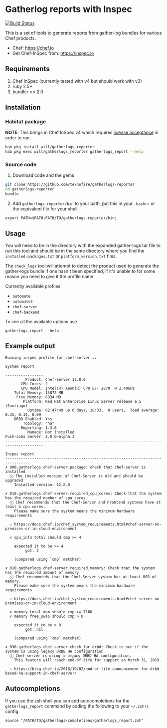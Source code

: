 # Gatherlog reports with Inspec

[![Build Status](https://travis-ci.com/teknofire/gatherlogs-inspec-profiles.svg?branch=master)](https://travis-ci.com/teknofire/gatherlogs-inspec-profiles)

This is a set of tools to generate reports from gather-log bundles for various Chef products.

* Chef: https://chef.io
* Get Chef-InSpec from: https://inspec.io

## Requirements

1. Chef InSpec (currently tested with v4 but should work with v3)
2. ruby 2.5+
3. bundler >= 2.0

## Installation

### Habitat package

**NOTE**: This brings in Chef InSpec v4 which requires [license acceptance](https://docs.chef.io/chef_license_accept.html) in order to run.

```bash
hab pkg install will/gatherlogs_reporter
hab pkg exec will/gatherlogs_reporter gatherlogs_report --help
```

### Source code

1. Download code and the gems

  ```bash
  git clone https://github.com/teknofire/gatherlogs-reporter
  cd gatherlogs-reporter
  bundle
  ```

2. Add `gatherlogs-reporter/bin` to your path, put this in your `.bashrc` or the equivalent file for your shell.

  ```
  export PATH=$PATH:PATH/TO/gatherlogs-reporter/bin;
  ```

## Usage

You will need to be in the directory with the expanded gather-logs tar file to run this tool and should be in the same directory where you find the `installed-packages.txt` or `platform_version.txt` files.

The `check_logs` tool will attempt to detect the product used to generate the gather-logs bundle if one hasn't been specified, if it's unable to for some reason you need to give it the profile name.

Currently available profiles
  * `automate`
  * `automate2`
  * `chef-server`
  * `chef-backend`

To see all the available options use

```
gatherlogs_report --help
```

## Example output

```
Running inspec profile for chef-server...

System report
---------------------------------------------------------------------------------------
         Product: Chef-Server 12.8.0
       CPU Cores: 2
       CPU Model: Intel(R) Xeon(R) CPU E7- 2870  @ 2.40GHz
    Total Memory: 15872 MB
     Free Memory: 8834 MB
        Platform: Red Hat Enterprise Linux Server release 6.5 (Santiago)
          Uptime: 02:47:49 up 6 days, 18:33,  0 users,  load average: 0.35, 0.14, 0.09
    DRBD Enabled: Yes
        Topology: "ha"
       Reporting: 1.3.0
          Manage: Not Installed
Push-Jobs Server: 2.0.0~alpha.3
---------------------------------------------------------------------------------------

Inspec report
--------------------------------------------------------------------------------
✗ 000.gatherlogs.chef-server.package: check that chef-server is installed
  ⓘ The installed version of Chef-Server is old and should be upgraded
    Installed version: 12.8.0

✗ 010.gatherlogs.chef-server.required_cpu_cores: Check that the system has the required number of cpu cores
  ⓘ Chef recommends that the Chef-Server and Frontend systems have at least 4 cpu cores.
    Please make sure the system means the minimum hardware requirements

  ✩ https://docs.chef.io/chef_system_requirements.html#chef-server-on-premises-or-in-cloud-environment

  ✗ cpu_info total should cmp >= 4

    expected it to be >= 4
         got: 2

    (compared using `cmp` matcher)

✗ 010.gatherlogs.chef-server.required_memory: Check that the system has the required amount of memory
  ⓘ Chef recommends that the Chef-Server system has at least 8GB of memory.
    Please make sure the system means the minimum hardware requirements

  ✩ https://docs.chef.io/chef_system_requirements.html#chef-server-on-premises-or-in-cloud-environment

  ✗ memory total_mem should cmp >= 7168
  ✗ memory free_swap should cmp > 0

    expected it to be > 0
         got: nil

    (compared using `cmp` matcher)

✗ 030.gatherlogs.chef-server.check_for_drbd: Check to see if the system is using legacy DRDB HA configuration
  ⓘ Chef-server is using a legacy DRBD HA configuration.
    This feature will reach end-of-life for support on March 31, 2019.

  ✩ https://blog.chef.io/2018/10/02/end-of-life-announcement-for-drbd-based-ha-support-in-chef-server/
```

## Autocompletions

If you use the zsh shell you can add autocompletions for the `gatherlogs_report` command by adding the following
to your `~/.zshrc` config

```
source "/PATH/TO/gatherlogs/completions/gatherlogs_report.zsh"
```
